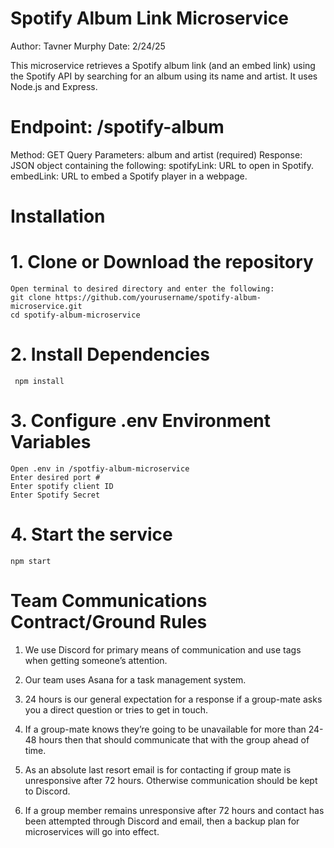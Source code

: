 # Spotify Album Link Microservice
Author: Tavner Murphy
Date: 2/24/25

This microservice retrieves a Spotify album link (and an embed link) using the Spotify API by searching for an album using its name and artist. It uses Node.js and Express.
 
# Endpoint: /spotify-album
Method: GET
Query Parameters: album and artist (required)
Response: JSON object containing the following:
           spotifyLink: URL to open in Spotify.
           embedLink: URL to embed a Spotify player in a webpage.

# Installation

# 1. Clone or Download the repository
    Open terminal to desired directory and enter the following:
    git clone https://github.com/yourusername/spotify-album-microservice.git
    cd spotify-album-microservice
 

# 2. Install Dependencies
     npm install

# 3. Configure .env Environment Variables
    Open .env in /spotfiy-album-microservice
    Enter desired port #
    Enter spotify client ID
    Enter Spotify Secret

# 4. Start the service
    npm start



# Team Communications Contract/Ground Rules
1) We use Discord for primary means of communication and use tags when getting someone’s attention.

2) Our team uses Asana for a task management system.

3) 24 hours is our general expectation for a response if a group-mate asks you a direct question or tries to get in touch.

4) If a group-mate knows they’re going to be unavailable for more than 24-48 hours then that should communicate that with the group ahead of time.

5) As an absolute last resort email is for contacting if group mate is unresponsive after 72 hours. Otherwise communication should be kept to Discord.

6) If a group member remains unresponsive after 72 hours and contact has been attempted through Discord and email, then a backup plan for microservices will go into effect.
